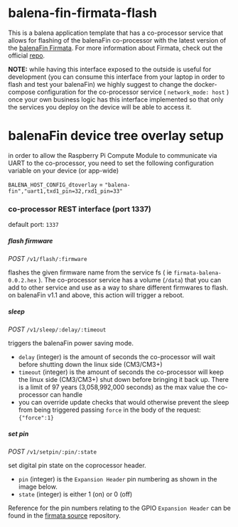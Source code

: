 # balena-fin-firmata-flash

 This is a balena application template that has a co-processor service that allows for flashing of the balenaFin co-processor with the latest version of the [balenaFin Firmata](https://github.com/balena-io/balena-fin-coprocessor-firmata). For more information about Firmata, check out the official [repo](https://github.com/firmata/protocol).

**NOTE:** while having this interface exposed to the outside is useful for development (you can consume this interface from your laptop in order to flash and test your balenaFin) we highly suggest to change the docker-compose configuration for the co-processor service ( `network_mode: host` ) once your own business logic has this interface implemented so that only the services you deploy on the device will be able to access it.


# balenaFin device tree overlay setup

in order to allow the Raspberry Pi Compute Module to communicate via UART to the co-processor, you need to set the following configuration variable on your device (or app-wide)

`BALENA_HOST_CONFIG_dtoverlay` = `"balena-fin","uart1,txd1_pin=32,rxd1_pin=33"`

### co-processor REST interface (port 1337)

default port: `1337`

##### flash firmware

_POST_ `/v1/flash/:firmware`

flashes the given firmware name from the service fs ( ie `firmata-balena-0.0.2.hex` ). The co-processor service has a volume (`/data`) that you can add to other service and use as a way to share different firmwares to flash. on balenaFin v1.1 and above, this action will trigger a reboot.

##### sleep

_POST_ `/v1/sleep/:delay/:timeout`

triggers the balenaFin power saving mode.
* `delay` (integer) is the amount of seconds the co-processor will wait before shutting down the linux side (CM3/CM3+)
* `timeout` (integer) is the amount of seconds the co-processor will keep the linux side (CM3/CM3+) shut down before bringing it back up. There is a limit of 97 years (3,058,992,000 seconds) as the max value the co-processor can handle
* you can override update checks that would otherwise prevent the sleep from being triggered passing `force` in the body of the request: `{"force":1}`

##### set pin

_POST_ `/v1/setpin/:pin/:state`

set digital pin state on the coprocessor header.
* `pin` (integer) is the `Expansion Header` pin numbering as shown in the image below.
* `state` (integer) is either 1 (on) or 0 (off)

Reference for the pin numbers relating to the GPIO `Expansion Header` can be found in the [firmata source](https://github.com/balena-io/balena-fin-coprocessor-firmata#firmata-pin-map) repository.